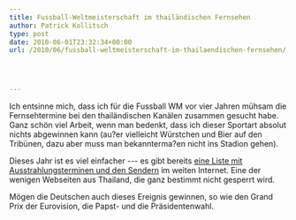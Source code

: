 ```yaml
---
title: Fussball-Weltmeisterschaft im thailändischen Fernsehen
author: Patrick Kollitsch
type: post
date: 2010-06-01T23:32:34+00:00
url: /2010/06/fussball-weltmeisterschaft-im-thailaendischen-fernsehen/




---
```

Ich entsinne mich, dass ich für die Fussball WM vor vier Jahren mühsam die Fernsehtermine bei den thailändischen Kanälen zusammen gesucht habe. Ganz schön viel Arbeit, wenn man bedenkt, dass ich dieser Sportart absolut nichts abgewinnen kann (au?er vielleicht Würstchen und Bier auf den Tribünen, dazu aber muss man bekannterma?en nicht ins Stadion gehen). 

Dieses Jahr ist es viel einfacher --- es gibt bereits [eine Liste mit Ausstrahlungsterminen und den Sendern][1] im weiten Internet. Eine der wenigen Webseiten aus Thailand, die ganz bestimmt nicht gesperrt wird.

Mögen die Deutschen auch dieses Ereignis gewinnen, so wie den Grand Prix der Eurovision, die Papst- und die Präsidentenwahl.

 [1]: http://www.rs.co.th/FIFA2010/fifa_program.html